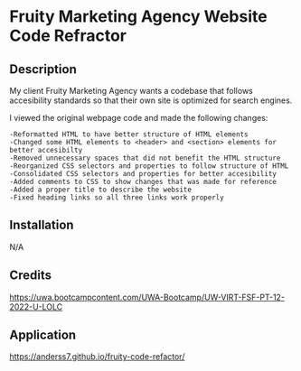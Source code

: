 # Fruity Marketing Agency Website Code Refractor

## Description

My client Fruity Marketing Agency wants a codebase that follows accesibility standards so that their own site is optimized for search engines.

I viewed the original webpage code and made the following changes:

    -Reformatted HTML to have better structure of HTML elements
    -Changed some HTML elements to <header> and <section> elements for better accesibilty
    -Removed unnecessary spaces that did not benefit the HTML structure
    -Reorganized CSS selectors and properties to follow structure of HTML
    -Consolidated CSS selectors and properties for better accesibility
    -Added comments to CSS to show changes that was made for reference
    -Added a proper title to describe the website
    -Fixed heading links so all three links work properly

## Installation
N/A

## Credits
https://uwa.bootcampcontent.com/UWA-Bootcamp/UW-VIRT-FSF-PT-12-2022-U-LOLC

## Application
https://anderss7.github.io/fruity-code-refactor/
